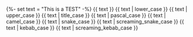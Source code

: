{%- set text = "This is a TEST" -%}
{{ text }}
{{ text | lower_case }}
{{ text | upper_case }}
{{ text | title_case }}
{{ text | pascal_case }}
{{ text | camel_case }}
{{ text | snake_case }}
{{ text | screaming_snake_case }}
{{ text | kebab_case }}
{{ text | screaming_kebab_case }}